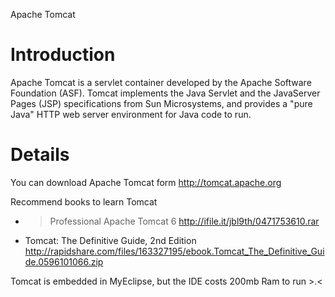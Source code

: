 Apache Tomcat

# Introduction #
Apache Tomcat is a servlet container developed by the Apache Software Foundation (ASF). Tomcat implements the Java Servlet and the JavaServer Pages (JSP) specifications from Sun Microsystems, and provides a "pure Java" HTTP web server environment for Java code to run.


# Details #
You can download Apache Tomcat form http://tomcat.apache.org

Recommend books to learn Tomcat
<ul>
<li>
<blockquote>Professional Apache Tomcat 6  <a href='http://ifile.it/jbl9th/0471753610.rar'>http://ifile.it/jbl9th/0471753610.rar</a>
</li>
<li>
Tomcat: The Definitive Guide, 2nd Edition  <a href='http://rapidshare.com/files/163327195/ebook.Tomcat_The_Definitive_Guide.0596101066.zip'>http://rapidshare.com/files/163327195/ebook.Tomcat_The_Definitive_Guide.0596101066.zip</a>
</li>
</ul>
Tomcat is embedded in MyEclipse, but the IDE costs 200mb Ram to run >.<